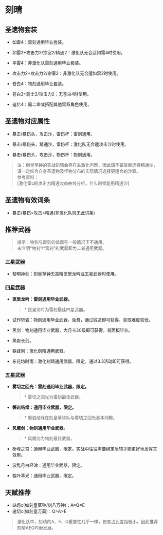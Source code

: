 # 刻晴

## 圣遗物套装  

- 如雷4：雷刻通用毕业套装。  

- 如雷2+攻击力2/宗室2/精通2：激化队无合适如雷4时使用。  

- 平雷4：非激化队雷刻通用毕业套装。  

- 攻击力2+攻击力2/宗室2：非激化队无合适如雷2时使用。  

- 苍白4：物刻通用毕业套装。  

- 苍白2+骑士2/攻击力2：无苍白4时使用。  

- 追忆4：需二命或搭配其他雷系角色使用。  

## 圣遗物对应属性  

- 暴击/暴伤头，攻击沙，雷伤杯：雷刻通用。  

- 暴击/暴伤头，精通沙，雷伤杯：激化队无合适攻击沙时使用。  

- 暴击/暴伤头，攻击沙，物伤杯：物刻通用。  

> 注：刻皇草钟的实战刻晴会存在丢激化问题，因此请不要盲目选择精通沙，请一定结合自身圣遗物及怪物分布的实际情况选择更适合的沙漏。  
> 参考资料：  
> [激化雷c的攻击力精通收益曲线分析，什么时候能用精通沙]  

## 圣遗物有效词条  

- 暴击/暴伤>攻击>精通(非激化队则无此词条)  

## 推荐武器  

> 提示：物刻与雷刻的武器在一般情况下不通用。  
> 未注明“物刻”/“雷刻”的武器即为二者通用武器。  

### 三星武器  

- 黎明神剑：刻皇草钟无高精匣里龙吟或五星武器时使用。  

### 四星武器  

- **匣里龙吟：雷刻通用毕业武器。**  

  > \* 匣里龙吟为雷刻最佳四星武器。  

- 试作斩岩：物刻通用毕业武器，免费，通过锻造即可获得，获取难度较低。  

- 黑剑：物刻通用毕业武器，大月卡30级即可获得，易面板毕业。  

- 黑岩长剑。  

- 铁蜂刺：激化刻晴通用武器。  

- 东花坊时雨：激化刻晴通用武器，限定，通过3.3活动即可获得。  

### 五星武器  

- **雾切之回光：雷刻通用毕业武器，限定。**  

  > \* 雾切之回光为雷刻最佳武器。  

- **磐岩结绿：通用毕业武器，限定。**  

  > \* 磐岩结绿在刻皇草钟队与雾切之回光基本同模。  

- **风鹰剑：物刻通用毕业武器。**  

  > \* 风鹰剑为物刻最佳武器。  

- 斫峰之刃：通用毕业武器，限定。实战中往往需要绑定盾辅才能更好地发挥其效用。  

- 波乱月白经津：通用毕业武器，限定。  

- 裁叶萃光：通用毕业武器，限定。

## 天赋推荐  

- 站场c(如刻皇草钟/刻八万钟)：A≈Q≈E  
- 速切c(如刻皇万莫)：Q>A>E  

> 激化队中，刻晴的A、E、Q重要性几乎一样，伤害占比差距极小，因此推荐刻晴AEQ均衡发展。  
